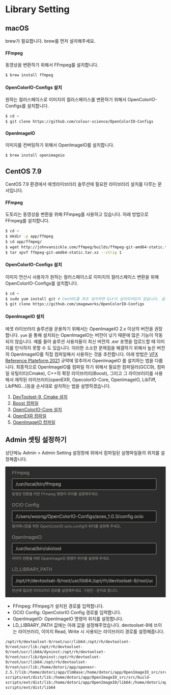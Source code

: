 # Library Setting

## macOS
brew가 필요합니다. brew를 먼저 설치해주세요.

#### FFmpeg
동영상을 변환하기 위해서 FFmpeg를 설치합니다.

```bash
$ brew install ffmpeg
```

#### OpenColorIO-Configs 설치
원하는 컬러스페이스로 이미지의 컬러스페이스를 변환하기 위해서 OpenColorIO-Configs를 설치합니다.

```bash
$ cd ~
$ git clone https://github.com/colour-science/OpenColorIO-Configs
```

#### OpenImageIO
이미지를 컨버팅하기 위해서 OpenImageIO를 설치합니다.

```bash
$ brew install openimageio
```

## CentOS 7.9
CentOS 7.9 환경에서 에셋라이브러리 솔루션에 필요한 라이브러리 설치를 다루는 문서입니다.

#### FFmpeg
도토리는 동영상을 변환을 위해 FFmpeg를 사용하고 있습니다. 아래 방법으로 FFmpeg를 설치합니다.
```bash
$ cd ~
$ mkdir -p app/ffmpeg
$ cd app/ffmpeg/
$ wget http://johnvansickle.com/ffmpeg/builds/ffmpeg-git-amd64-static.tar.xz
$ tar xpvf ffmpeg-git-amd64-static.tar.xz --strip 1
```

#### OpenColorIO-Configs 설치
이미지 연산시 사용자가 원하는 컬러스페이스로 이미지의 컬러스페이스 변환을 위해 OpenColorIO-Configs를 설치합니다.
```bash
$ cd ~
$ sudo yum install git # CentOS를 최초 설치하면 Git이 설치되어있지 않습니다. 설치합니다.
$ git clone https://github.com/imageworks/OpenColorIO-Configs
```

#### OpenImageIO 설치
에셋 라이브러리 솔루션을 운용하기 위해서는 OpenImageIO 2.x 이상의 버전을 권장합니다.
`yum` 을 통해 설치되는 OpenImageIO는 버전이 낮기 때문에 많은 기능이 작동되지 않습니다. 예를 들어 솔루션 사용자들이 최신 버전의 .exr 포멧을 업로드할 때 이미지를 인식하지 못할 수 도 있습니다. 이러한 소소한 문제점을 해결하기 위해서 높은 버전의 OpenImageIO를 직접 컴파일해서 사용하는 것을 추천합니다.
아래 방법은 [VFX Reference Plateform 2021](https://vfxplatform.com) 규약에 맞추어서 OpenImageIO 를 설치하는 법을 다룹니다.
최종적으로 OpenImageIO를 컴파일 하기 위해서 필요한 컴파일러(GCC9), 컴파일 유틸리티(Cmake), C++의 확장 라이브러리(Boost), 그리고 그 라이브러리를 사용해서 제작된 라이브러리(openEXR, OpecolorIO-Core, OpenImageIO, LibTiff, LibPNG...)등을 순서대로 설치하는 법을 설명하겠습니다.

1. [DevToolset-9, Cmake 설치](https://github.com/lazypic/tdcourse/blob/master/docs/cmake.md)
1. [Boost 컴파일](https://github.com/lazypic/tdcourse/blob/master/docs/boost.md)
1. [OpenColorIO-Core 설치](https://github.com/lazypic/tdcourse/blob/master/docs/openimageio.md#opencolorio-core-설치)
1. [OpenEXR 컴파일](https://github.com/lazypic/tdcourse/blob/master/docs/openexr.md#openexr-컴파일하기)
1. [OpenImageIO 컴파일](https://github.com/lazypic/tdcourse/blob/master/docs/openimageio.md#openimageio-컴파일)

## Admin 셋팅 설정하기
상단메뉴 Admin > Admin Setting 설정창에 위에서 컴파일된 실행파일들의 위치를 설정해줍니다.

![adminsetting](./adminsetting.png)

- FFmpeg: FFmpeg가 설치된 경로를 입력합니다.
- OCIO Config: OpenColorIO Config 경로를 입력합니다.
- OpenImageIO: OpenImageIO 명령어 위치를 설정합니다.
- LD_LIBRARY_PATH 값에는 아래 값을 설정해주었습니다. devtoolset-9에 쓰이는 라이브러리, 이미지 Read, Write 시 사용되는 라이브러리 경로를 설정해줍니다.

```
/opt/rh/devtoolset-9/root/usr/lib64:/opt/rh/devtoolset-9/root/usr/lib:/opt/rh/devtoolset-9/root/usr/lib64/dyninst:/opt/rh/devtoolset-9/root/usr/lib/dyninst:/opt/rh/devtoolset-9/root/usr/lib64:/opt/rh/devtoolset-9/root/usr/lib:/home/dotori/app/openexr-2.5.7/lib:/home/dotori/app/IlmBase:/home/dotori/app/OpenImageIO_src/src/build-scripts/ext/dist/lib:/home/dotori/app/OpenImageIO_src/src/build-scripts/ext/dist/lib:/home/dotori/app/OpenImageIO/lib64:/home/dotori/app/OpenImageIO/lib64:/home/dotori/app/OpenImageIO_src/src/build-scripts/ext/dist/lib64
```